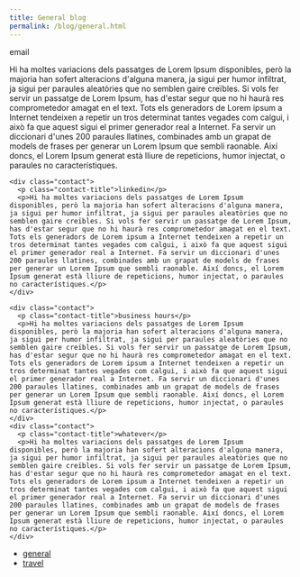 ```yaml
---
title: General blog
permalink: /blog/general.html
---
```


<div class="blog">

  <div>
    <div class="contact">
      <p class="contact-title">email</p>
      <p>Hi ha moltes variacions dels passatges de Lorem Ipsum disponibles, però la majoria han sofert alteracions d'alguna manera, ja sigui per humor infiltrat, ja sigui per paraules aleatòries que no semblen gaire creïbles. Si vols fer servir un passatge de Lorem Ipsum, has d'estar segur que no hi haurà res comprometedor amagat en el text. Tots els generadors de Lorem ipsum a Internet tendeixen a repetir un tros determinat tantes vegades com calgui, i això fa que aquest sigui el primer generador real a Internet. Fa servir un diccionari d'unes 200 paraules llatines, combinades amb un grapat de models de frases per generar un Lorem Ipsum que sembli raonable. Així doncs, el Lorem Ipsum generat està lliure de repeticions, humor injectat, o paraules no característiques.</p>
    </div>

    <div class="contact">
      <p class="contact-title">linkedin</p>
      <p>Hi ha moltes variacions dels passatges de Lorem Ipsum disponibles, però la majoria han sofert alteracions d'alguna manera, ja sigui per humor infiltrat, ja sigui per paraules aleatòries que no semblen gaire creïbles. Si vols fer servir un passatge de Lorem Ipsum, has d'estar segur que no hi haurà res comprometedor amagat en el text. Tots els generadors de Lorem ipsum a Internet tendeixen a repetir un tros determinat tantes vegades com calgui, i això fa que aquest sigui el primer generador real a Internet. Fa servir un diccionari d'unes 200 paraules llatines, combinades amb un grapat de models de frases per generar un Lorem Ipsum que sembli raonable. Així doncs, el Lorem Ipsum generat està lliure de repeticions, humor injectat, o paraules no característiques.</p>
    </div>

    <div class="contact">
      <p class="contact-title">business hours</p>
      <p>Hi ha moltes variacions dels passatges de Lorem Ipsum disponibles, però la majoria han sofert alteracions d'alguna manera, ja sigui per humor infiltrat, ja sigui per paraules aleatòries que no semblen gaire creïbles. Si vols fer servir un passatge de Lorem Ipsum, has d'estar segur que no hi haurà res comprometedor amagat en el text. Tots els generadors de Lorem ipsum a Internet tendeixen a repetir un tros determinat tantes vegades com calgui, i això fa que aquest sigui el primer generador real a Internet. Fa servir un diccionari d'unes 200 paraules llatines, combinades amb un grapat de models de frases per generar un Lorem Ipsum que sembli raonable. Així doncs, el Lorem Ipsum generat està lliure de repeticions, humor injectat, o paraules no característiques.</p>
    </div>
    <div class="contact">
      <p class="contact-title">whatever</p>
      <p>Hi ha moltes variacions dels passatges de Lorem Ipsum disponibles, però la majoria han sofert alteracions d'alguna manera, ja sigui per humor infiltrat, ja sigui per paraules aleatòries que no semblen gaire creïbles. Si vols fer servir un passatge de Lorem Ipsum, has d'estar segur que no hi haurà res comprometedor amagat en el text. Tots els generadors de Lorem ipsum a Internet tendeixen a repetir un tros determinat tantes vegades com calgui, i això fa que aquest sigui el primer generador real a Internet. Fa servir un diccionari d'unes 200 paraules llatines, combinades amb un grapat de models de frases per generar un Lorem Ipsum que sembli raonable. Així doncs, el Lorem Ipsum generat està lliure de repeticions, humor injectat, o paraules no característiques.</p>
    </div>
  </div>
  <div class="themes">
    <ul>
      <li><a href="/blog/general" class="selected">general</a></li>
      <li><a href="/blog/travel" class="not-selected">travel</a></li>
    </ul>
  </div>

</div>
